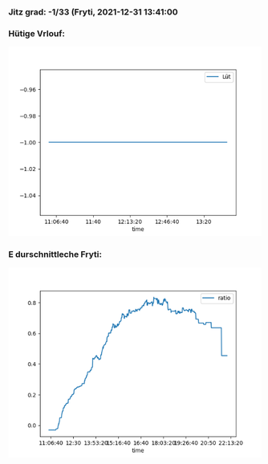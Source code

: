 ### Jitz grad: -1/33 (Fryti, 2021-12-31 13:41:00

### Hütige Vrlouf:
![Graph](Today.png)

### E durschnittleche Fryti:
![Graph](Fryti.png)